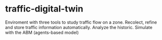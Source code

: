 # traffic-digital-twin
Enviroment with three tools to study traffic flow on a zone. Recolect, refine and store traffic information automatically. Analyze the historic. Simulate with the ABM (agents-based model)
